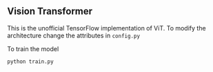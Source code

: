## Vision Transformer

This is the unofficial TensorFlow implementation of ViT. To modify the architecture change the attributes in `config.py`

To train the model

```
python train.py
```